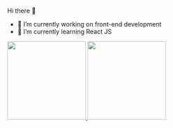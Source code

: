 Hi there 👋

- 🔭 I’m currently working on front-end development
- 🌱 I’m currently learning React JS

 <div>
  <a href="https://github.com/pedrodruviaro">
  <img height="180em" src="https://github-readme-stats.vercel.app/api?username=pedrodruviaro&show_icons=true&theme=dracula&include_all_commits=true&count_private=true"/>
  <img height="180em" src="https://github-readme-stats.vercel.app/api/top-langs/?username=pedrodruviaro&layout=compact&langs_count=7&theme=dracula"/>
</div>
